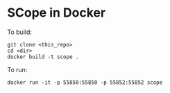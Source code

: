 # SCope in Docker

To build:

	git clone <this_repo>
	cd <dir>
	docker build -t scope .

To run:

	docker run -it -p 55850:55850 -p 55852:55852 scope


